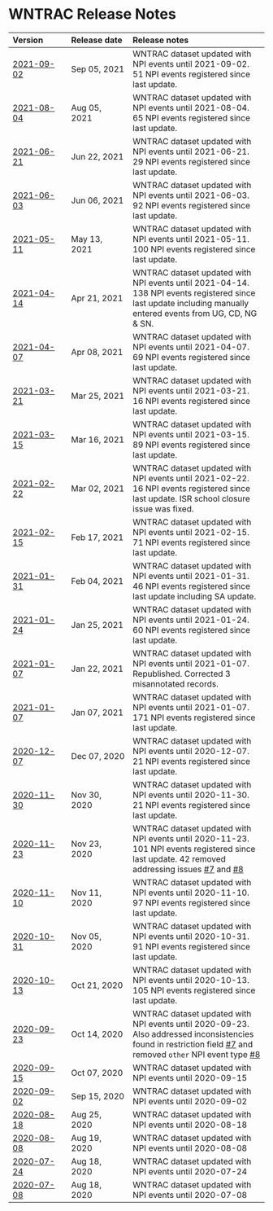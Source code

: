 # WNTRAC Release Notes


| Version&nbsp;&nbsp;&nbsp;&nbsp;&nbsp;&nbsp;&nbsp;&nbsp;&nbsp; | Release&nbsp;date&nbsp; | Release notes |
| :--- | :--- | :---  |
| [2021-09-02](../../../raw/master/data/ibm-wntrac-2021-09-02.zip) | Sep 05, 2021 | WNTRAC dataset updated with NPI events until 2021-09-02. 51 NPI events registered since last update. |
| [2021-08-04](../../../raw/master/data/ibm-wntrac-2021-08-04.zip) | Aug 05, 2021 | WNTRAC dataset updated with NPI events until 2021-08-04. 65 NPI events registered since last update. |
| [2021-06-21](../../../raw/master/data/ibm-wntrac-2021-06-21.zip) | Jun 22, 2021 | WNTRAC dataset updated with NPI events until 2021-06-21. 29 NPI events registered since last update. |
| [2021-06-03](../../../raw/master/data/ibm-wntrac-2021-06-03.zip) | Jun 06, 2021 | WNTRAC dataset updated with NPI events until 2021-06-03. 92 NPI events registered since last update. |
| [2021-05-11](../../../raw/master/data/ibm-wntrac-2021-05-11.zip) | May 13, 2021 | WNTRAC dataset updated with NPI events until 2021-05-11. 100 NPI events registered since last update. |
| [2021-04-14](../../../raw/master/data/ibm-wntrac-2021-04-14.zip) | Apr 21, 2021 | WNTRAC dataset updated with NPI events until 2021-04-14. 138 NPI events registered since last update including manually entered events from UG, CD, NG & SN. |
| [2021-04-07](../../../raw/master/data/ibm-wntrac-2021-04-07.zip) | Apr 08, 2021 | WNTRAC dataset updated with NPI events until 2021-04-07. 69 NPI events registered since last update. |
| [2021-03-21](../../../raw/master/data/ibm-wntrac-2021-03-21.zip) | Mar 25, 2021 | WNTRAC dataset updated with NPI events until 2021-03-21. 16 NPI events registered since last update. |
| [2021-03-15](../../../raw/master/data/ibm-wntrac-2021-03-15.zip) | Mar 16, 2021 | WNTRAC dataset updated with NPI events until 2021-03-15. 89 NPI events registered since last update. |
| [2021-02-22](../../../raw/master/data/ibm-wntrac-2021-02-22.zip) | Mar 02, 2021 | WNTRAC dataset updated with NPI events until 2021-02-22. 16 NPI events registered since last update. ISR school closure issue was fixed. |
| [2021-02-15](../../../raw/master/data/ibm-wntrac-2021-02-15.zip) | Feb 17, 2021 | WNTRAC dataset updated with NPI events until 2021-02-15. 71 NPI events registered since last update. |
| [2021-01-31](../../../raw/master/data/ibm-wntrac-2021-01-31.zip) | Feb 04, 2021 | WNTRAC dataset updated with NPI events until 2021-01-31. 46 NPI events registered since last update including SA update. |
| [2021-01-24](../../../raw/master/data/ibm-wntrac-2021-01-24.zip) | Jan 25, 2021 | WNTRAC dataset updated with NPI events until 2021-01-24. 60 NPI events registered since last update. |
| [2021-01-07](../../../raw/master/data/ibm-wntrac-2021-01-07.zip) | Jan 22, 2021 | WNTRAC dataset updated with NPI events until 2021-01-07. Republished. Corrected 3 misannotated records. |
| [2021-01-07](../../../raw/master/data/ibm-wntrac-2021-01-07.zip) | Jan 07, 2021 | WNTRAC dataset updated with NPI events until 2021-01-07. 171 NPI events registered since last update. |
| [2020-12-07](../../../raw/master/data/ibm-wntrac-2020-12-07.zip) | Dec 07, 2020 | WNTRAC dataset updated with NPI events until 2020-12-07. 21 NPI events registered since last update. |
| [2020-11-30](../../../raw/master/data/ibm-wntrac-2020-11-30.zip) | Nov 30, 2020 | WNTRAC dataset updated with NPI events until 2020-11-30. 21 NPI events registered since last update. |
| [2020-11-23](../../../raw/master/data/ibm-wntrac-2020-11-23.zip) | Nov 23, 2020 | WNTRAC dataset updated with NPI events until 2020-11-23. 101 NPI events registered since last update. 42 removed addressing issues [#7](https://github.com/IBM/wntrac/issues/7) and [#8](https://github.com/IBM/wntrac/issues/8) |
| [2020-11-10](../../../raw/master/data/ibm-wntrac-2020-11-10.zip) | Nov 11, 2020 | WNTRAC dataset updated with NPI events until 2020-11-10. 97 NPI events registered since last update. |
| [2020-10-31](../../../raw/master/data/ibm-wntrac-2020-10-31.zip) | Nov 05, 2020 | WNTRAC dataset updated with NPI events until 2020-10-31. 91 NPI events registered since last update. |
| [2020-10-13](../../../raw/master/data/ibm-wntrac-2020-10-13.zip) | Oct 21, 2020 | WNTRAC dataset updated with NPI events until 2020-10-13. 105 NPI events registered since last update. |
| [2020-09-23](../../../raw/master/data/ibm-wntrac-2020-09-23.zip) | Oct 14, 2020 | WNTRAC dataset updated with NPI events until 2020-09-23. Also addressed inconsistencies found in restriction field [#7](https://github.com/IBM/wntrac/issues/7) and removed `other` NPI event type [#8](https://github.com/IBM/wntrac/issues/8) |
| [2020-09-15](../../../raw/master/data/ibm-wntrac-2020-09-15.zip) | Oct 07, 2020 | WNTRAC dataset updated with NPI events until 2020-09-15 |
| [2020-09-02](../../../raw/master/data/ibm-wntrac-2020-09-02.zip) | Sep 15, 2020 | WNTRAC dataset updated with NPI events until 2020-09-02 |
| [2020-08-18](../../../raw/master/data/ibm-wntrac-2020-08-18.zip) | Aug 25, 2020 | WNTRAC dataset updated with NPI events until 2020-08-18 |
| [2020-08-08](../../../raw/master/data/ibm-wntrac-2020-08-08.zip) | Aug 19, 2020 | WNTRAC dataset updated with NPI events until 2020-08-08 |
| [2020-07-24](../../../raw/master/data/ibm-wntrac-2020-07-24.zip) | Aug 18, 2020 | WNTRAC dataset updated with NPI events until 2020-07-24 |
| [2020-07-08](../../../raw/master/data/ibm-wntrac-2020-07-08.zip) | Aug 18, 2020 | WNTRAC dataset updated with NPI events until 2020-07-08 |
